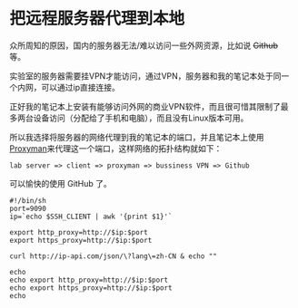 # 把远程服务器代理到本地

众所周知的原因，国内的服务器无法/难以访问一些外网资源，比如说 ~~Github~~ 等。

实验室的服务器需要挂VPN才能访问，通过VPN，服务器和我的笔记本处于同一个内网，可以通过ip直接连接。

正好我的笔记本上安装有能够访问外网的商业VPN软件，而且很可惜其限制了最多两台设备访问（分配给了手机和电脑），而且没有Linux版本可用。

所以我选择将服务器的网络代理到我的笔记本的端口，并且笔记本上使用[Proxyman](https://github.com/ProxymanApp/Proxyman)来代理这一个端口，这样网络的拓扑结构就如下：

```text
lab server => client => proxyman => bussiness VPN => Github
```

可以愉快的使用 GitHub 了。

```shell
#!/bin/sh
port=9090
ip=`echo $SSH_CLIENT | awk '{print $1}'`

export http_proxy=http://$ip:$port
export https_proxy=http://$ip:$port

curl http://ip-api.com/json/\?lang\=zh-CN & echo ""

echo
echo export http_proxy=http://$ip:$port
echo export https_proxy=http://$ip:$port
echo
```
